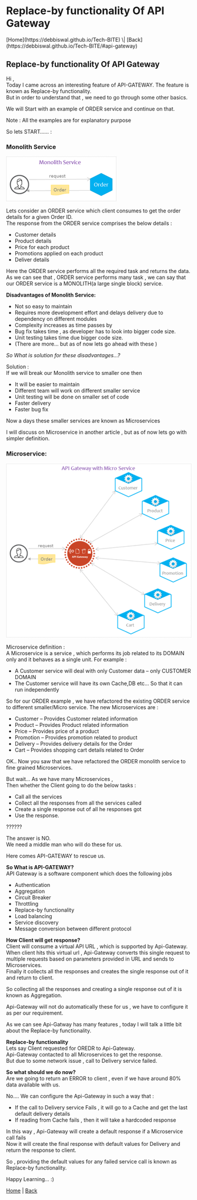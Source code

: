 <h1>Replace-by functionality Of API Gateway</h1>
[Home](https://debbiswal.github.io/Tech-BITE) \| [Back](https://debbiswal.github.io/Tech-BITE/#api-gateway)

## Replace-by functionality Of API Gateway

Hi ,  
Today I came across an interesting feature of API-GATEWAY. The feature is known as Replace-by functionality.  
But in order to understand that , we need to go through some other basics.  

We will Start with an example of ORDER service and continue on that.  

Note : All the examples are for explanatory purpose   

So lets START…… :  

### Monolith Service ###  
![Monolith Service](images/monolith.png)  

Lets consider an ORDER service which client consumes to get the order details for a given Order ID.  
The response from the ORDER service comprises the below details :  
* Customer details  
* Product details  
* Price for each product  
* Promotions applied on each product  
* Deliver details  

Here the ORDER service performs all the required task and returns the data.  
As we can see that , ORDER service performs many task , we can say that our ORDER service is a MONOLITH(a large single block) service.

**Disadvantages of Monolith Service:**  
* Not so easy to maintain  
* Requires more development effort and delays delivery due to dependency on different modules  
* Complexity increases as time passes by  
* Bug fix takes time , as developer has to look into bigger code size.  
* Unit testing takes time due bigger code size.  
* (There are more… but as of now lets go ahead with these )  


*So What is solution for these disadvantages…?*

Solution :  
If we will break our Monolith service to smaller one then  
* It will be easier to maintain  
* Different team will work on different smaller service  
* Unit testing will be done on smaller set of code  
* Faster delivery  
* Faster bug fix  

Now a days these smaller services are known as Microservices

I will discuss on Microservice in another article , but as of now lets go with simpler definition.

### Microservice: ###  
![Api Gateway](images/ApiGateway.png)  

Microservice definition :  
A Microservice is a service , which performs its job related to its DOMAIN only and it behaves as a single unit.
For example :  
* A Customer service will deal with only Customer data – only CUSTOMER DOMAIN  
* The Customer service will have its own Cache,DB etc… So that it can run independently  

So for our ORDER example , we have refactored the existing ORDER service to different smaller/Micro service.
The new Microservices are :  
* Customer – Provides Customer related information  
* Product – Provides Product related information  
* Price – Provides price of a product   
* Promotion – Provides promotion related to product  
* Delivery – Provides delivery details for the Order  
* Cart – Provides shopping cart details related to Order  

OK.. Now you saw that we have refactored the ORDER monolith service to fine grained Microservices.

But wait... As we have many Microservices ,  
Then whether the Client going to do the below tasks :  
* Call all the services   
* Collect all the responses from all the services called  
* Create a single response out of all he responses got  
* Use the response.  

??????  

The answer is NO.  
We need a middle man who will do these for us.  

Here comes API-GATEWAY to rescue us.  

**So What is API-GATEWAY?**  
API Gateway is a software component which does the following jobs  
* Authentication  
* Aggregation  
* Circuit Breaker  
* Throttling  
* Replace-by functionality  
* Load balancing  
* Service discovery  
* Message conversion between different protocol  


**How Client will get response?**  
Client will consume a virtual API URL , which is supported by Api-Gateway.  
When client hits this virtual url , Api-Gateway converts this single request to multiple requests based on parameters provided in URL and sends to Microservices.  
Finally it collects all the responses and creates the single response out of it and return to client.  

So collecting all the responses and creating a single response out of it is known as Aggregation.  

Api-Gateway will not do automatically these for us , we have to configure it as per our requirement.  


As we can see Api-Gatway has many features , today I will talk a little bit about the Replace-by functionality.  

**Replace-by functionality**  
Lets say Client requested for OREDR to Api-Gateway.  
Api-Gateway contacted to all Microservices to get the response.  
But due to some network issue , call to Delivery service failed.  

**So what should we do now?**  
Are we going to return an ERROR to client , even if we have around 80% data available with us.  

No.... We can configure the Api-Gateway in such a way that :  
* If the call to Delivery service Fails , it will go to a Cache and get the last default delivery details  
* If reading from Cache fails , then it will take a hardcoded response  

In this way , Api-Gateway will create a default response if a Microservice call fails  
Now it will create the final response with default values for Delivery and return the response to client.  

So , providing the default values for any failed service call is known as Replace-by functionality.  

Happy Learning… :)


[Home](https://debbiswal.github.io/Tech-BITE) \| [Back](https://debbiswal.github.io/Tech-BITE/#api-gateway)
